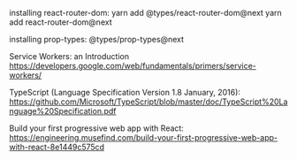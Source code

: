 installing react-router-dom:
yarn add @types/react-router-dom@next
yarn add react-router-dom@next

installing prop-types:
@types/prop-types@next

Service Workers: an Introduction
https://developers.google.com/web/fundamentals/primers/service-workers/

TypeScript (Language Specification Version 1.8 January, 2016):
https://github.com/Microsoft/TypeScript/blob/master/doc/TypeScript%20Language%20Specification.pdf

Build your first progressive web app with React:
https://engineering.musefind.com/build-your-first-progressive-web-app-with-react-8e1449c575cd

